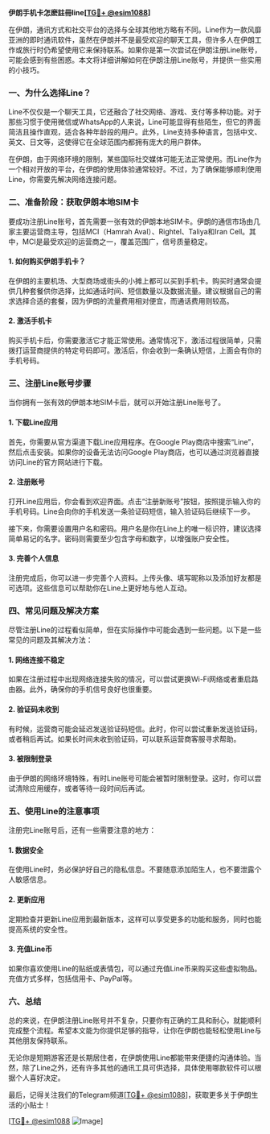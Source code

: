 **伊朗手机卡怎麽註冊line[[TG💪+ @esim1088](https://t.me/s/esim1088)]**

在伊朗，通讯方式和社交平台的选择与全球其他地方略有不同。Line作为一款风靡亚洲的即时通讯软件，虽然在伊朗并不是最受欢迎的聊天工具，但许多人在伊朗工作或旅行时仍希望使用它来保持联系。如果你是第一次尝试在伊朗注册Line账号，可能会感到有些困惑。本文将详细讲解如何在伊朗注册Line账号，并提供一些实用的小技巧。

### 一、为什么选择Line？

Line不仅仅是一个聊天工具，它还融合了社交网络、游戏、支付等多种功能。对于那些习惯于使用微信或WhatsApp的人来说，Line可能显得有些陌生，但它的界面简洁且操作直观，适合各种年龄段的用户。此外，Line支持多种语言，包括中文、英文、日文等，这使得它在全球范围内都拥有庞大的用户群体。

在伊朗，由于网络环境的限制，某些国际社交媒体可能无法正常使用。而Line作为一个相对开放的平台，在伊朗的使用体验通常较好。不过，为了确保能够顺利使用Line，你需要先解决网络连接问题。

### 二、准备阶段：获取伊朗本地SIM卡

要成功注册Line账号，首先需要一张有效的伊朗本地SIM卡。伊朗的通信市场由几家主要运营商主导，包括MCI（Hamrah Aval）、Rightel、Taliya和Iran Cell。其中，MCI是最受欢迎的运营商之一，覆盖范围广，信号质量稳定。

#### 1. 如何购买伊朗手机卡？

在伊朗的主要机场、大型商场或街头的小摊上都可以买到手机卡。购买时通常会提供几种套餐供你选择，比如通话时间、短信数量以及数据流量。建议根据自己的需求选择合适的套餐，因为伊朗的流量费用相对便宜，而通话费用则较高。

#### 2. 激活手机卡

购买手机卡后，你需要激活它才能正常使用。通常情况下，激活过程很简单，只需拨打运营商提供的特定号码即可。激活后，你会收到一条确认短信，上面会有你的手机号码。

### 三、注册Line账号步骤

当你拥有一张有效的伊朗本地SIM卡后，就可以开始注册Line账号了。

#### 1. 下载Line应用

首先，你需要从官方渠道下载Line应用程序。在Google Play商店中搜索“Line”，然后点击安装。如果你的设备无法访问Google Play商店，也可以通过浏览器直接访问Line的官方网站进行下载。

#### 2. 注册账号

打开Line应用后，你会看到欢迎界面。点击“注册新账号”按钮，按照提示输入你的手机号码。Line会向你的手机发送一条验证码短信，输入验证码后继续下一步。

接下来，你需要设置用户名和密码。用户名是你在Line上的唯一标识符，建议选择简单易记的名字。密码则需要至少包含字母和数字，以增强账户安全性。

#### 3. 完善个人信息

注册完成后，你可以进一步完善个人资料。上传头像、填写昵称以及添加好友都是可选项。这些信息可以帮助你在Line上更好地与他人互动。

### 四、常见问题及解决方案

尽管注册Line的过程看似简单，但在实际操作中可能会遇到一些问题。以下是一些常见的问题及其解决方法：

#### 1. 网络连接不稳定

如果在注册过程中出现网络连接失败的情况，可以尝试更换Wi-Fi网络或者重启路由器。此外，确保你的手机信号良好也很重要。

#### 2. 验证码未收到

有时候，运营商可能会延迟发送验证码短信。此时，你可以尝试重新发送验证码，或者稍后再试。如果长时间未收到验证码，可以联系运营商客服寻求帮助。

#### 3. 被限制登录

由于伊朗的网络环境特殊，有时Line账号可能会被暂时限制登录。这时，你可以尝试清除应用缓存，或者等待一段时间后再试。

### 五、使用Line的注意事项

注册完Line账号后，还有一些需要注意的地方：

#### 1. 数据安全

在使用Line时，务必保护好自己的隐私信息。不要随意添加陌生人，也不要泄露个人敏感信息。

#### 2. 更新应用

定期检查并更新Line应用到最新版本，这样可以享受更多的功能和服务，同时也能提高系统的安全性。

#### 3. 充值Line币

如果你喜欢使用Line的贴纸或表情包，可以通过充值Line币来购买这些虚拟物品。充值方式多样，包括信用卡、PayPal等。

### 六、总结

总的来说，在伊朗注册Line账号并不复杂，只要你有正确的工具和耐心，就能顺利完成整个流程。希望本文能为你提供足够的指导，让你在伊朗也能轻松使用Line与其他朋友保持联系。

无论你是短期游客还是长期居住者，在伊朗使用Line都能带来便捷的沟通体验。当然，除了Line之外，还有许多其他的通讯工具可供选择，具体使用哪款软件可以根据个人喜好决定。

最后，记得关注我们的Telegram频道[[TG💪+ @esim1088](https://t.me/s/esim1088)]，获取更多关于伊朗生活的小贴士！

[[TG💪+ @esim1088](https://t.me/s/esim1088) ![Image](https://i.postimg.cc/4NQfJmqS/Snipaste-2025-05-13-00-14-12.png)]